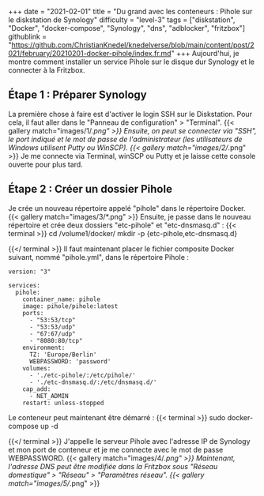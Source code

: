 +++
date = "2021-02-01"
title = "Du grand avec les conteneurs : Pihole sur le diskstation de Synology"
difficulty = "level-3"
tags = ["diskstation", "Docker", "docker-compose", "Synology", "dns", "adblocker", "fritzbox"]
githublink = "https://github.com/ChristianKnedel/knedelverse/blob/main/content/post/2021/february/20210201-docker-pihole/index.fr.md"
+++
Aujourd'hui, je montre comment installer un service Pihole sur le disque dur Synology et le connecter à la Fritzbox.
## Étape 1 : Préparer Synology
La première chose à faire est d'activer le login SSH sur le Diskstation. Pour cela, il faut aller dans le "Panneau de configuration" > "Terminal".
{{< gallery match="images/1/*.png" >}}
Ensuite, on peut se connecter via "SSH", le port indiqué et le mot de passe de l'administrateur (les utilisateurs de Windows utilisent Putty ou WinSCP).
{{< gallery match="images/2/*.png" >}}
Je me connecte via Terminal, winSCP ou Putty et je laisse cette console ouverte pour plus tard.
## Étape 2 : Créer un dossier Pihole
Je crée un nouveau répertoire appelé "pihole" dans le répertoire Docker.
{{< gallery match="images/3/*.png" >}}
Ensuite, je passe dans le nouveau répertoire et crée deux dossiers "etc-pihole" et "etc-dnsmasq.d" :
{{< terminal >}}
cd /volume1/docker/
mkdir -p {etc-pihole,etc-dnsmasq.d}

{{</ terminal >}}
Il faut maintenant placer le fichier composite Docker suivant, nommé "pihole.yml", dans le répertoire Pihole :
```
version: "3"

services:
  pihole:
    container_name: pihole
    image: pihole/pihole:latest
    ports:
      - "53:53/tcp"
      - "53:53/udp"
      - "67:67/udp"
      - "8080:80/tcp"
    environment:
      TZ: 'Europe/Berlin'
      WEBPASSWORD: 'password'
    volumes:
      - './etc-pihole/:/etc/pihole/'
      - './etc-dnsmasq.d/:/etc/dnsmasq.d/'
    cap_add:
      - NET_ADMIN
    restart: unless-stopped

```
Le conteneur peut maintenant être démarré :
{{< terminal >}}
sudo docker-compose up -d

{{</ terminal >}}
J'appelle le serveur Pihole avec l'adresse IP de Synology et mon port de conteneur et je me connecte avec le mot de passe WEBPASSWORD.
{{< gallery match="images/4/*.png" >}}
Maintenant, l'adresse DNS peut être modifiée dans la Fritzbox sous "Réseau domestique" > "Réseau" > "Paramètres réseau".
{{< gallery match="images/5/*.png" >}}